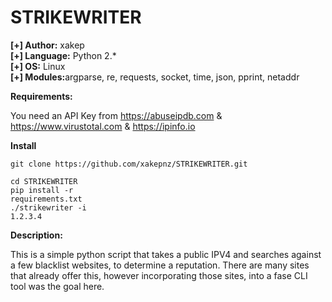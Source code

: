 # STRIKEWRITER

<b>[+] Author:</b> xakep<br />
<b>[+] Language:</b> Python 2.*<br />
<b>[+] OS:</b> Linux<br />
<b>[+] Modules:</b>argparse, re, requests, socket, time, json, pprint, netaddr<br />

<b>Requirements:</b>

You need an API Key from https://abuseipdb.com & https://www.virustotal.com & https://ipinfo.io

<b>Install</b>

```
git clone https://github.com/xakepnz/STRIKEWRITER.git
```

<code>cd STRIKEWRITER</code><br />
<code>pip install -r requirements.txt</code><br />
<code>./strikewriter -i 1.2.3.4</code><br />

<b>Description:</b>

This is a simple python script that takes a public IPV4 and searches against a few blacklist websites, to determine a reputation.
There are many sites that already offer this, however incorporating those sites, into a fase CLI tool was the goal here.

